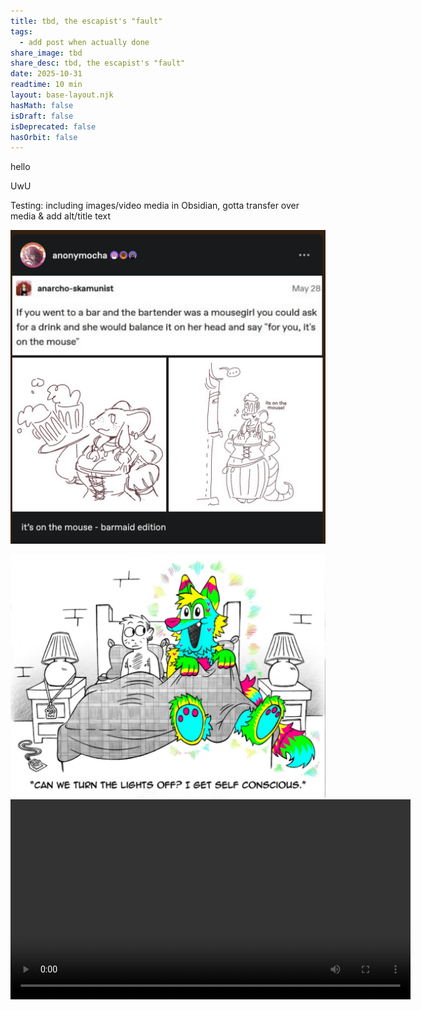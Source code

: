 ```yaml
---
title: tbd, the escapist's "fault"
tags:
  - add post when actually done
share_image: tbd
share_desc: tbd, the escapist's "fault"
date: 2025-10-31
readtime: 10 min
layout: base-layout.njk
hasMath: false
isDraft: false
isDeprecated: false
hasOrbit: false
---
```


hello

UwU

Testing: including images/video media in Obsidian, gotta transfer over media & add alt/title text

![test comic of a barmaid mouse saying &quot;it's on the mouse!&quot;](../content/stuff/2025-10/mouse.png "test comic of a barmaid mouse saying &quot;it's on the mouse!&quot;")

![another test](../content/stuff/2025-10/wagzwj5qjfpf1.webp "another test")
 <video width='640' controls src="../content/stuff/2025-10/vitzy.mp4" aria-label="test video from Vitzypie, a raunchy comedy sketch"></video>

